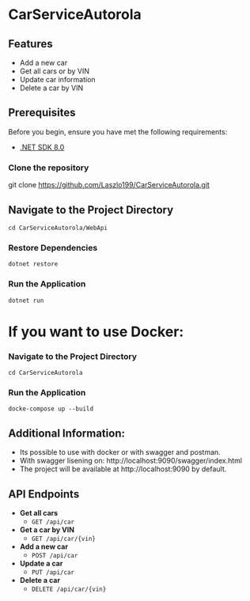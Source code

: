 # CarServiceAutorola

## Features

- Add a new car
- Get all cars or by VIN
- Update car information
- Delete a car by VIN

## Prerequisites

Before you begin, ensure you have met the following requirements:

- [.NET SDK 8.0](https://dotnet.microsoft.com/download/dotnet/8.0)



### Clone the repository
git clone https://github.com/Laszlo199/CarServiceAutorola.git

## Navigate to the Project Directory
    cd CarServiceAutorola/WebApi

### Restore Dependencies
    dotnet restore

### Run the Application
    dotnet run

# If you want to use Docker:

### Navigate to the Project Directory
    cd CarServiceAutorola

### Run the Application
    docke-compose up --build


## Additional Information:
- Its possible to use with docker or with swagger and postman.
- With swagger lisening on: http://localhost:9090/swagger/index.html
- The project will be available at http://localhost:9090 by default.

## API Endpoints

- **Get all cars**
  - `GET /api/car`
- **Get a car by VIN**
  - `GET /api/car/{vin}`
- **Add a new car**
  - `POST /api/car`
- **Update a car**
  - `PUT /api/car`
- **Delete a car**
  - `DELETE /api/car/{vin}`
